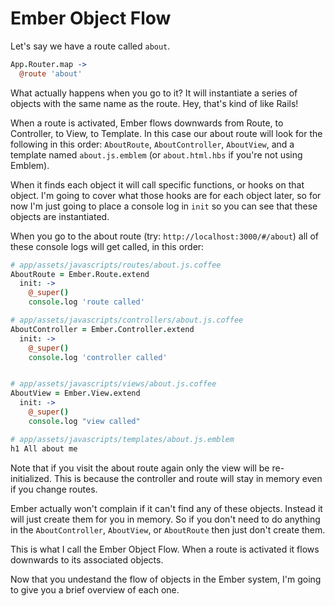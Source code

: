 # Ember Object Flow

Let's say we have a route called `about`.

```coffee
App.Router.map ->
  @route 'about'
```

What actually happens when you go to it? It will instantiate a series of objects with the same name as the route. Hey, that's kind of like Rails!

When a route is activated, Ember flows downwards from Route, to Controller, to View, to Template. In this case our about route will look for the following in this order: `AboutRoute`, `AboutController`, `AboutView`, and a template named `about.js.emblem` (or `about.html.hbs` if you're not using Emblem).

When it finds each object it will call specific functions, or hooks on that object. I'm going to cover what those hooks are for each object later, so for now I'm just going to place a console log in `init` so you can see that these objects are instantiated.

When you go to the about route (try: `http://localhost:3000/#/about`) all of these console logs will get called, in this order:

```coffee
# app/assets/javascripts/routes/about.js.coffee
AboutRoute = Ember.Route.extend
  init: ->
    @_super()
    console.log 'route called'

# app/assets/javascripts/controllers/about.js.coffee
AboutController = Ember.Controller.extend
  init: ->
    @_super()
    console.log 'controller called'


# app/assets/javascripts/views/about.js.coffee
AboutView = Ember.View.extend
  init: ->
    @_super()
    console.log "view called"

# app/assets/javascripts/templates/about.js.emblem
h1 All about me
```

Note that if you visit the about route again only the view will be re-initialized. This is because the controller and route will stay in memory even if you change routes.

Ember actually won't complain if it can't find any of these objects. Instead it will just create them for you in memory. So if you don't need to do anything in the `AboutController`, `AboutView`, or `AboutRoute` then just don't create them.

This is what I call the Ember Object Flow. When a route is activated it flows downwards to its associated objects.

Now that you undestand the flow of objects in the Ember system, I'm going to give you a brief overview of each one.
